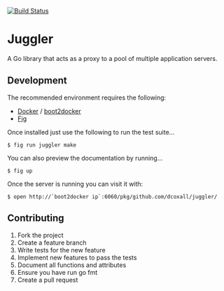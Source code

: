 [![Build Status](https://travis-ci.org/dcoxall/juggler.svg?branch=develop)](https://travis-ci.org/dcoxall/juggler)

Juggler
=======

A Go library that acts as a proxy to a pool of multiple application servers.

Development
-----------

The recommended environment requires the following:

- [Docker][docker] / [boot2docker][boot2docker]
- [Fig][fig]

Once installed just use the following to run the test suite...

    $ fig run juggler make

You can also preview the documentation by running...

    $ fig up

Once the server is running you can visit it with:

    $ open http://`boot2docker ip`:6060/pkg/github.com/dcoxall/juggler/

Contributing
------------

1. Fork the project
2. Create a feature branch
3. Write tests for the new feature
4. Implement new features to pass the tests
5. Document all functions and attributes
6. Ensure you have run go fmt
7. Create a pull request

[docker]: http://docker.com/
[boot2docker]: https://github.com/boot2docker/boot2docker
[fig]: http://fig.sh/
